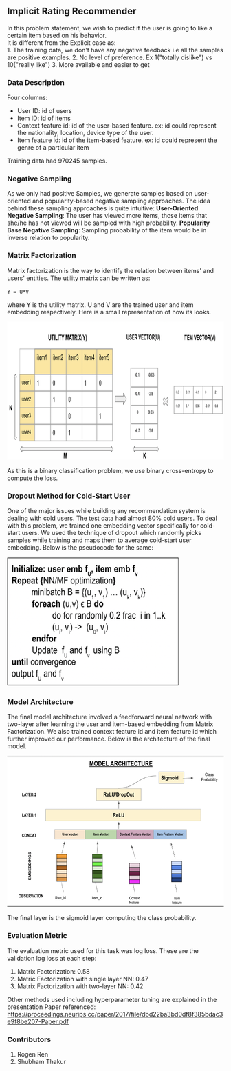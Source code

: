 ## Implicit Rating Recommender

In this problem statement, we wish to predict if the user is going to like a certain item based on his behavior. \
It is different from the Explicit case as:\
	1. The training data, we don't have any negative feedback i.e all the samples are positive examples.
	2. No level of preference. Ex 1("totally dislike") vs 10("really like")
	3. More available and easier to get

### Data Description

Four columns:
* User ID: id of users
* Item ID: id of items
* Context feature id: id of the user-based feature. ex: id could represent the nationality, location, device type of the user.
* Item feature id: id of the item-based feature. ex: id could represent the genre of a particular item

Training data had 970245 samples.

### Negative Sampling

As we only had positive Samples, we generate samples based on user-oriented and popularity-based negative sampling approaches.
The idea behind these sampling approaches is quite intuitive:
**User-Oriented Negative Sampling**: The user has viewed more items, those items that she/he has not viewed will be sampled with high probability.
**Popularity Base Negative Sampling**: Sampling probability of the item would be in inverse relation to popularity.

### Matrix Factorization

Matrix factorization is the way to identify the relation between items' and users' entities. The utility matrix can be written as:

`Y = U*V`

where Y is the utility matrix. U and V are the trained user and item embedding respectively. Here is a small representation of how its looks. 

<img src="images/MF.png" width="600" height="320" /> 

As this is a binary classification problem, we use binary cross-entropy to compute the loss.

### Dropout Method for Cold-Start User

One of the major issues while building any recommendation system is dealing with cold users. The test data had almost 80% cold users. To deal with this problem, we trained one embedding vector specifically for cold-start users. We used the technique of dropout which randomly picks samples while training and maps them to average cold-start user embedding. Below is the pseudocode for the same:

<img src="images/psuedocode.png" width="400" height="300" /> 


### Model Architecture

The final model architecture involved a feedforward neural network with two-layer after learning the user and item-based embedding from Matrix Factorization. We also trained context feature id and item feature id which further improved our performance. Below is the architecture of the final model.

<img src="images/model.png" width="550" height="350" />

The final layer is the sigmoid layer computing the class probability.

### Evaluation Metric 

The evaluation metric used for this task was log loss. These are the validation log loss at each step:
1. Matrix Factorization: 0.58
2. Matric Factorization with single layer NN: 0.47
3. Matrix Factorization with two-layer NN: 0.42


Other methods used including hyperparameter tuning are explained in the presentation
Paper referenced: https://proceedings.neurips.cc/paper/2017/file/dbd22ba3bd0df8f385bdac3e9f8be207-Paper.pdf

### Contributors
1. Rogen Ren
2. Shubham Thakur
